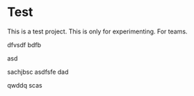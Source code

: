 
# Test
This is a test project. This is only for experimenting.
For teams.


dfvsdf bdfb

asd

sachjbsc
asdfsfe
dad

qwddq
scas

